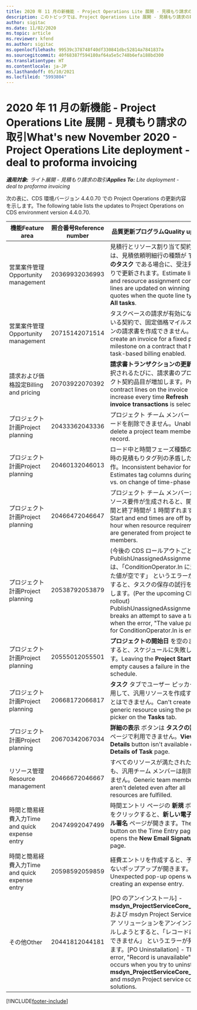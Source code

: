 ```yaml
---
title: 2020 年 11 月の新機能 - Project Operations Lite 展開 - 見積もり請求の取引
description: このトピックでは、Project Operations Lite 展開 - 見積もり請求の取引の 2020 年 11 月リリースで利用可能な品質更新について説明します。
author: sigitac
ms.date: 11/02/2020
ms.topic: article
ms.reviewer: kfend
ms.author: sigitac
ms.openlocfilehash: 99539c378748f40df330841dbc52814a7841837a
ms.sourcegitcommit: 40f68387f594180af64a5e5c748b6efa188bd300
ms.translationtype: HT
ms.contentlocale: ja-JP
ms.lasthandoff: 05/10/2021
ms.locfileid: "5993804"
---
```

# <a name="whats-new-november-2020---project-operations-lite-deployment---deal-to-proforma-invoicing"></a><span data-ttu-id="be2e8-103">2020 年 11 月の新機能 - Project Operations Lite 展開 - 見積もり請求の取引</span><span class="sxs-lookup"><span data-stu-id="be2e8-103">What's new November 2020 - Project Operations Lite deployment - deal to proforma invoicing</span></span>

<span data-ttu-id="be2e8-104">_**適用対象:** ライト展開 - 見積もり請求の取引_</span><span class="sxs-lookup"><span data-stu-id="be2e8-104">_**Applies To:** Lite deployment - deal to proforma invoicing_</span></span>

<span data-ttu-id="be2e8-105">次の表に、CDS 環境バージョン 4.4.0.70 での Project Operations の更新内容を示します。</span><span class="sxs-lookup"><span data-stu-id="be2e8-105">The following table lists the updates to Project Operations on CDS environment version 4.4.0.70.</span></span>

| <span data-ttu-id="be2e8-106">機能</span><span class="sxs-lookup"><span data-stu-id="be2e8-106">Feature area</span></span>                 | <span data-ttu-id="be2e8-107">照合番号</span><span class="sxs-lookup"><span data-stu-id="be2e8-107">Reference number</span></span> | <span data-ttu-id="be2e8-108">品質更新プログラム</span><span class="sxs-lookup"><span data-stu-id="be2e8-108">Quality update</span></span>                                                                                                                                                                    |
|------------------------------|------------------|-----------------------------------------------------------------------------------------------------------------------------------------------------------------------------------|
| <span data-ttu-id="be2e8-109"> 営業案件管理</span><span class="sxs-lookup"><span data-stu-id="be2e8-109">Opportunity management</span></span>       | <span data-ttu-id="be2e8-110">2036993</span><span class="sxs-lookup"><span data-stu-id="be2e8-110">2036993</span></span>          | <span data-ttu-id="be2e8-111">見積行とリソース割り当て契約品目は、見積依頼明細行の種類が **すべてのタスク** である場合に、受注見積もりで更新されます。</span><span class="sxs-lookup"><span data-stu-id="be2e8-111">Estimate line and resource   assignment contract lines are updated on winning quotes when the quote line   type is **All tasks**.</span></span>                                                 |
| <span data-ttu-id="be2e8-112"> 営業案件管理</span><span class="sxs-lookup"><span data-stu-id="be2e8-112">Opportunity management</span></span>       | <span data-ttu-id="be2e8-113">2071514</span><span class="sxs-lookup"><span data-stu-id="be2e8-113">2071514</span></span>          | <span data-ttu-id="be2e8-114">タスクベースの請求が有効になっている契約で、固定価格マイルストーンの請求書を作成できません。</span><span class="sxs-lookup"><span data-stu-id="be2e8-114">Can't create an invoice for a   fixed price milestone on a contract that has task-based billing enabled.</span></span>                                                                          |
| <span data-ttu-id="be2e8-115">請求および価格設定</span><span class="sxs-lookup"><span data-stu-id="be2e8-115">Billing and pricing</span></span>          | <span data-ttu-id="be2e8-116">2070392</span><span class="sxs-lookup"><span data-stu-id="be2e8-116">2070392</span></span>          | <span data-ttu-id="be2e8-117">**請求書トランザクションの更新** が選択されるたびに、請求書のプロジェクト契約品目が増加します。</span><span class="sxs-lookup"><span data-stu-id="be2e8-117">Project contract lines on the   invoice increase every time **Refresh invoice transactions** is   selected.</span></span>                                                                       |
| <span data-ttu-id="be2e8-118">プロジェクト計画</span><span class="sxs-lookup"><span data-stu-id="be2e8-118">Project planning</span></span>             | <span data-ttu-id="be2e8-119">2043336</span><span class="sxs-lookup"><span data-stu-id="be2e8-119">2043336</span></span>          | <span data-ttu-id="be2e8-120">プロジェクト チーム メンバー レコードを削除できません。</span><span class="sxs-lookup"><span data-stu-id="be2e8-120">Unable to delete a project team member record.</span></span>                                                                                                                                    |
| <span data-ttu-id="be2e8-121">プロジェクト計画</span><span class="sxs-lookup"><span data-stu-id="be2e8-121">Project planning</span></span>             | <span data-ttu-id="be2e8-122">2046013</span><span class="sxs-lookup"><span data-stu-id="be2e8-122">2046013</span></span>          | <span data-ttu-id="be2e8-123">ロード中と時間フェーズ種類の変更時の見積もりタグ列の矛盾した動作。</span><span class="sxs-lookup"><span data-stu-id="be2e8-123">Inconsistent behavior for   Estimates tag columns during load vs. on change of time-phase type.</span></span>                                                                                   |
| <span data-ttu-id="be2e8-124">プロジェクト計画</span><span class="sxs-lookup"><span data-stu-id="be2e8-124">Project planning</span></span>             | <span data-ttu-id="be2e8-125">2046647</span><span class="sxs-lookup"><span data-stu-id="be2e8-125">2046647</span></span>          | <span data-ttu-id="be2e8-126">プロジェクト チーム メンバーからリソース要件が生成されると、開始時間と終了時間が 1 時間ずれます。</span><span class="sxs-lookup"><span data-stu-id="be2e8-126">Start and end times are off by   an hour when resource requirements are generated from project team members.</span></span>                                                                      |
| <span data-ttu-id="be2e8-127">プロジェクト計画</span><span class="sxs-lookup"><span data-stu-id="be2e8-127">Project planning</span></span>             | <span data-ttu-id="be2e8-128">2053879</span><span class="sxs-lookup"><span data-stu-id="be2e8-128">2053879</span></span>          | <span data-ttu-id="be2e8-129">(今後の CDS   ロールアウトごとに)   PublishUnassignedAssignments   は、「ConditionOperator.In に渡された値が空です」 というエラーが発生すると、タスクの保存の試行を中断します。</span><span class="sxs-lookup"><span data-stu-id="be2e8-129">(Per the upcoming CDS   rollout)   PublishUnassignedAssignments   breaks an attempt to save a task when  the error, "The   value passed for ConditionOperator.In is   empty."</span></span> |
| <span data-ttu-id="be2e8-130">プロジェクト計画</span><span class="sxs-lookup"><span data-stu-id="be2e8-130">Project planning</span></span>             | <span data-ttu-id="be2e8-131">2055501</span><span class="sxs-lookup"><span data-stu-id="be2e8-131">2055501</span></span>          | <span data-ttu-id="be2e8-132">**プロジェクトの開始日** を空のままにすると、スケジュールに失敗します。</span><span class="sxs-lookup"><span data-stu-id="be2e8-132">Leaving the **Project Start   Date** empty causes a failure in the schedule.</span></span>                                                                                                      |
| <span data-ttu-id="be2e8-133">プロジェクト計画</span><span class="sxs-lookup"><span data-stu-id="be2e8-133">Project planning</span></span>             | <span data-ttu-id="be2e8-134">2066817</span><span class="sxs-lookup"><span data-stu-id="be2e8-134">2066817</span></span>          | <span data-ttu-id="be2e8-135">**タスク** タブでユーザー ピッカーを使用して、汎用リソースを作成することはできません。</span><span class="sxs-lookup"><span data-stu-id="be2e8-135">Can't create a generic   resource   using the people picker on   the **Tasks** tab.</span></span>                                                                                               |
| <span data-ttu-id="be2e8-136">プロジェクト計画</span><span class="sxs-lookup"><span data-stu-id="be2e8-136">Project planning</span></span>             | <span data-ttu-id="be2e8-137">2067034</span><span class="sxs-lookup"><span data-stu-id="be2e8-137">2067034</span></span>          | <span data-ttu-id="be2e8-138">**詳細の表示** ボタンは **タスクの詳細** ページで利用できません。</span><span class="sxs-lookup"><span data-stu-id="be2e8-138">**View Details** button isn't available on the **Details of Task** page.</span></span>                                                                                                         |
| <span data-ttu-id="be2e8-139">リソース管理</span><span class="sxs-lookup"><span data-stu-id="be2e8-139">Resource management</span></span>          | <span data-ttu-id="be2e8-140">2046667</span><span class="sxs-lookup"><span data-stu-id="be2e8-140">2046667</span></span>          | <span data-ttu-id="be2e8-141">すべてのリソースが満たされた後でも、汎用チーム メンバーは削除されません。</span><span class="sxs-lookup"><span data-stu-id="be2e8-141">Generic team members aren't   deleted even after all resources are fulfilled.</span></span>                                                                                                     |
| <span data-ttu-id="be2e8-142">時間と簡易経費入力</span><span class="sxs-lookup"><span data-stu-id="be2e8-142">Time and quick expense entry</span></span> | <span data-ttu-id="be2e8-143">2047499</span><span class="sxs-lookup"><span data-stu-id="be2e8-143">2047499</span></span>          | <span data-ttu-id="be2e8-144">時間エントリ ページの **新規** ボタンをクリックすると、**新しい電子メール署名** ページが開きます。</span><span class="sxs-lookup"><span data-stu-id="be2e8-144">The **New** button on the Time   Entry page opens the **New Email Signature** page.</span></span>                                                                                               |
| <span data-ttu-id="be2e8-145">時間と簡易経費入力</span><span class="sxs-lookup"><span data-stu-id="be2e8-145">Time and quick expense entry</span></span> | <span data-ttu-id="be2e8-146">2059859</span><span class="sxs-lookup"><span data-stu-id="be2e8-146">2059859</span></span>          | <span data-ttu-id="be2e8-147">経費エントリを作成すると、予期しないポップアップが開きます。</span><span class="sxs-lookup"><span data-stu-id="be2e8-147">Unexpected   pop-up opens when creating an expense entry.</span></span>                                                                                                                         |
| <span data-ttu-id="be2e8-148">その他</span><span class="sxs-lookup"><span data-stu-id="be2e8-148">Other</span></span>                        | <span data-ttu-id="be2e8-149">2044181</span><span class="sxs-lookup"><span data-stu-id="be2e8-149">2044181</span></span>          | <span data-ttu-id="be2e8-150">[PO のアンインストール] - **msdyn_ProjectServiceCore_Patch** および msdyn Project Service のコア ソリューションをアンインストールしようとすると、「レコードは利用できません」 というエラーが発生します。</span><span class="sxs-lookup"><span data-stu-id="be2e8-150">[PO Uninstallation] - The error,   "Record is unavailable" occurs when you try to uninstall   **msdyn_ProjectServiceCore_Patch** and msdyn Project service core solutions.</span></span>        |


[!INCLUDE[footer-include](../../includes/footer-banner.md)]